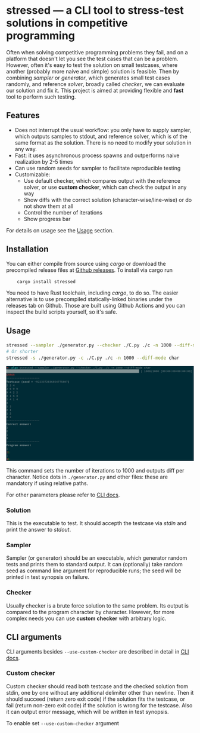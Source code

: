 # stressed &mdash; a CLI tool to stress-test solutions in competitive programming

Often when solving competitive programming problems they fail, and
on a platform that doesn't let you see the test cases that can be a problem.
However, often it's easy to test the solution on small testcases, where another
(probably more naive and simple) solution is feasible. Then by combining *sampler*
or *generator*, which generates small test cases randomly,
and reference *solver*, broadly called *checker*, we can evaluate our solution and
fix it.
This project is aimed at providing flexible and **fast** tool to perform such testing.

## Features
- Does not interrupt the usual workflow: you only have to supply sampler, which outputs samples to stdout, and reference solver,
    which is of the same format as the solution. There is no need to modify your solution in any way.
- Fast: it uses asynchronous process spawns and outperforms naive realization by 2-5 times
- Can use random seeds for sampler to facilitate reproducible testing
- Customizable:
    - Use default checker, which compares output with the reference solver, or use **custom checker**, which can
        check the output in any way
    - Show diffs with the correct solution (character-wise/line-wise) or do not show them at all
    - Control the number of iterations
    - Show progress bar

For details on usage see the [Usage](#usage) section.

## Installation
You can either compile from source using *cargo* or download the precompiled release files at
[Github releases](https://github.com/w3rew/stressed/releases/).
To install via cargo run
```rust
    cargo install stressed
```
You need to have Rust toolchain, including *cargo*, to do so.
The easier alternative is to use precompiled statically-linked binaries under the releases tab on Github.
Those are built using Github Actions and you can inspect the build scripts yourself, so it's safe.

## Usage

```bash
stressed --sampler ./generator.py --checker ./C.py ./c -n 1000 --diff-mode char
# Or shorter
stressed -s ./generator.py -c ./C.py ./c -n 1000 --diff-mode char
```
![Usage](docs/usage.png)


This command sets the number of iterations to 1000 and outputs diff per character.
Notice dots in `./generator.py` and other files: these are mandatory if using relative paths.

For other parameters please refer to [CLI docs](docs/CLI.md).

### Solution

This is the executable to test. It should accepth the testcase via *stdin* and
print the answer to *stdout*.

### Sampler
Sampler (or generator) should be an executable, which generator random tests and prints them to standard output.
It can (optionally) take random seed as command line argument for reproducible runs;
the seed will be printed in test synopsis on failure.

### Checker

Usually checker is a brute force solution to the same problem. Its output is compared to the program
character by character. However, for more complex needs you can use **custom checker** with arbitrary logic.

## CLI arguments
CLI arguments besides `--use-custom-checker` are described in detail in [CLI docs](docs/CLI.md).

### Custom checker
Custom checker should read both testcase and the checked solution from stdin,
one by one without any additional delimiter other than newline.
Then it should succeed (return zero exit code) if
the solution fits the testcase, or fail (return non-zero exit code) if
the solution is wrong for the testcase.
Also it can output error message, which will be written in test synopsis.

To enable set `--use-custom-checker` argument
